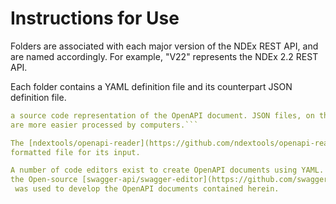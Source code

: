 # Instructions for Use
Folders are associated with each major version of the NDEx REST API, 
and are named accordingly.  For example, "V22" represents the 
NDEx 2.2 REST API.

Each folder contains a YAML definition file and its counterpart JSON definition file.

```YAML files are more easily understood by humans, and thus are maintained as 
a source code representation of the OpenAPI document. JSON files, on the other hand,
are more easier processed by computers.``` 

The [ndextools/openapi-reader](https://github.com/ndextools/openapi-reader) uses a json 
formatted file for its input.

A number of code editors exist to create OpenAPI documents using YAML. Specifically,
the Open-source [swagger-api/swagger-editor](https://github.com/swagger-api/swagger-editor) 
 was used to develop the OpenAPI documents contained herein.